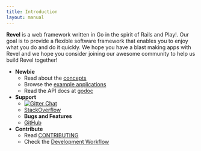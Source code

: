 ```yaml
---
title: Introduction
layout: manual
---
```


**Revel** is a web framework written in Go in the spirit of Rails and Play!. Our goal is to provide a flexible software framework that enables you to enjoy what you do and do it quickly. We hope you have a blast making apps with Revel and we hope you consider joining our awesome community to help us build Revel together!

- **Newbie**
    - Read about the [concepts](concepts.html)
    - Browse the [example applications](/examples/)
    - Read the API docs at [godoc](https://godoc.org/github.com/revel/revel)
- **Support**
    - [![Gitter Chat](http://img.shields.io/badge/chat-online-brightgreen.svg)](https://gitter.im/revel/community)
    - [StackOverflow](http://stackoverflow.com/questions/tagged/revel)
    - **Bugs and Features**
    - [GitHub](https://github.com/revel/revel/issues)
- **Contribute**
    - Read [CONTRIBUTING](https://github.com/revel/revel/blob/master/CONTRIBUTING.md)
    - Check the [Development Workflow](https://github.com/revel/revel/wiki/Revel-Workflow)

